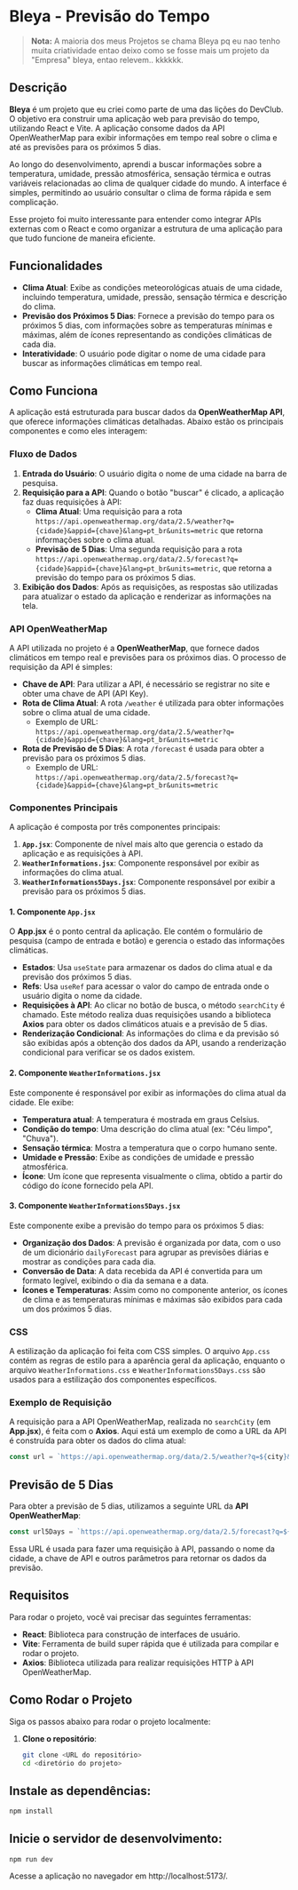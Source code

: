 # Bleya - Previsão do Tempo

> **Nota:** A maioria dos meus Projetos se chama Bleya pq eu nao tenho muita criatividade entao deixo como se fosse mais um projeto da "Empresa" bleya, entao relevem.. kkkkkk.

## Descrição

**Bleya** é um projeto que eu criei como parte de uma das lições do DevClub. O objetivo era construir uma aplicação web para previsão do tempo, utilizando React e Vite. A aplicação consome dados da API OpenWeatherMap para exibir informações em tempo real sobre o clima e até as previsões para os próximos 5 dias.

Ao longo do desenvolvimento, aprendi a buscar informações sobre a temperatura, umidade, pressão atmosférica, sensação térmica e outras variáveis relacionadas ao clima de qualquer cidade do mundo. A interface é simples, permitindo ao usuário consultar o clima de forma rápida e sem complicação.

Esse projeto foi muito interessante para entender como integrar APIs externas com o React e como organizar a estrutura de uma aplicação para que tudo funcione de maneira eficiente.

## Funcionalidades

- **Clima Atual**: Exibe as condições meteorológicas atuais de uma cidade, incluindo temperatura, umidade, pressão, sensação térmica e descrição do clima.
- **Previsão dos Próximos 5 Dias**: Fornece a previsão do tempo para os próximos 5 dias, com informações sobre as temperaturas mínimas e máximas, além de ícones representando as condições climáticas de cada dia.
- **Interatividade**: O usuário pode digitar o nome de uma cidade para buscar as informações climáticas em tempo real.

## Como Funciona

A aplicação está estruturada para buscar dados da **OpenWeatherMap API**, que oferece informações climáticas detalhadas. Abaixo estão os principais componentes e como eles interagem:

### **Fluxo de Dados**

1. **Entrada do Usuário**: O usuário digita o nome de uma cidade na barra de pesquisa.
2. **Requisição para a API**: Quando o botão "buscar" é clicado, a aplicação faz duas requisições à API:
   - **Clima Atual**: Uma requisição para a rota `https://api.openweathermap.org/data/2.5/weather?q={cidade}&appid={chave}&lang=pt_br&units=metric` que retorna informações sobre o clima atual.
   - **Previsão de 5 Dias**: Uma segunda requisição para a rota `https://api.openweathermap.org/data/2.5/forecast?q={cidade}&appid={chave}&lang=pt_br&units=metric`, que retorna a previsão do tempo para os próximos 5 dias.
3. **Exibição dos Dados**: Após as requisições, as respostas são utilizadas para atualizar o estado da aplicação e renderizar as informações na tela.

### **API OpenWeatherMap**

A API utilizada no projeto é a **OpenWeatherMap**, que fornece dados climáticos em tempo real e previsões para os próximos dias. O processo de requisição da API é simples:

- **Chave de API**: Para utilizar a API, é necessário se registrar no site e obter uma chave de API (API Key).
- **Rota de Clima Atual**: A rota `/weather` é utilizada para obter informações sobre o clima atual de uma cidade.
  - Exemplo de URL: `https://api.openweathermap.org/data/2.5/weather?q={cidade}&appid={chave}&lang=pt_br&units=metric`
- **Rota de Previsão de 5 Dias**: A rota `/forecast` é usada para obter a previsão para os próximos 5 dias.
  - Exemplo de URL: `https://api.openweathermap.org/data/2.5/forecast?q={cidade}&appid={chave}&lang=pt_br&units=metric`

### **Componentes Principais**

A aplicação é composta por três componentes principais:

1. **`App.jsx`**: Componente de nível mais alto que gerencia o estado da aplicação e as requisições à API.
2. **`WeatherInformations.jsx`**: Componente responsável por exibir as informações do clima atual.
3. **`WeatherInformations5Days.jsx`**: Componente responsável por exibir a previsão para os próximos 5 dias.

#### **1. Componente `App.jsx`**

O **App.jsx** é o ponto central da aplicação. Ele contém o formulário de pesquisa (campo de entrada e botão) e gerencia o estado das informações climáticas.

- **Estados**: Usa `useState` para armazenar os dados do clima atual e da previsão dos próximos 5 dias.
- **Refs**: Usa `useRef` para acessar o valor do campo de entrada onde o usuário digita o nome da cidade.
- **Requisições à API**: Ao clicar no botão de busca, o método `searchCity` é chamado. Este método realiza duas requisições usando a biblioteca **Axios** para obter os dados climáticos atuais e a previsão de 5 dias.
- **Renderização Condicional**: As informações do clima e da previsão só são exibidas após a obtenção dos dados da API, usando a renderização condicional para verificar se os dados existem.

#### **2. Componente `WeatherInformations.jsx`**

Este componente é responsável por exibir as informações do clima atual da cidade. Ele exibe:

- **Temperatura atual**: A temperatura é mostrada em graus Celsius.
- **Condição do tempo**: Uma descrição do clima atual (ex: "Céu limpo", "Chuva").
- **Sensação térmica**: Mostra a temperatura que o corpo humano sente.
- **Umidade e Pressão**: Exibe as condições de umidade e pressão atmosférica.
- **Ícone**: Um ícone que representa visualmente o clima, obtido a partir do código do ícone fornecido pela API.

#### **3. Componente `WeatherInformations5Days.jsx`**

Este componente exibe a previsão do tempo para os próximos 5 dias:

- **Organização dos Dados**: A previsão é organizada por data, com o uso de um dicionário `dailyForecast` para agrupar as previsões diárias e mostrar as condições para cada dia.
- **Conversão de Data**: A data recebida da API é convertida para um formato legível, exibindo o dia da semana e a data.
- **Ícones e Temperaturas**: Assim como no componente anterior, os ícones de clima e as temperaturas mínimas e máximas são exibidos para cada um dos próximos 5 dias.

### **CSS**

A estilização da aplicação foi feita com CSS simples. O arquivo `App.css` contém as regras de estilo para a aparência geral da aplicação, enquanto o arquivo `WeatherInformations.css` e `WeatherInformations5Days.css` são usados para a estilização dos componentes específicos.

### **Exemplo de Requisição**

A requisição para a API OpenWeatherMap, realizada no `searchCity` (em **App.jsx**), é feita com o **Axios**. Aqui está um exemplo de como a URL da API é construída para obter os dados do clima atual:

```js
const url = `https://api.openweathermap.org/data/2.5/weather?q=${city}&appid=${key}&lang=pt_br&units=metric`
```
## Previsão de 5 Dias

Para obter a previsão de 5 dias, utilizamos a seguinte URL da **API OpenWeatherMap**:

```js
const url5Days = `https://api.openweathermap.org/data/2.5/forecast?q=${city}&appid=${key}&lang=pt_br&units=metric`
```
Essa URL é usada para fazer uma requisição à API, passando o nome da cidade, a chave de API e outros parâmetros para retornar os dados da previsão.

## Requisitos

Para rodar o projeto, você vai precisar das seguintes ferramentas:

- **React**: Biblioteca para construção de interfaces de usuário.
- **Vite**: Ferramenta de build super rápida que é utilizada para compilar e rodar o projeto.
- **Axios**: Biblioteca utilizada para realizar requisições HTTP à API OpenWeatherMap.

## Como Rodar o Projeto

Siga os passos abaixo para rodar o projeto localmente:

1. **Clone o repositório**:
   ```bash
   git clone <URL do repositório>
   cd <diretório do projeto>


## Instale as dependências:

```bash
npm install
```

## Inicie o servidor de desenvolvimento:
```
npm run dev
```

Acesse a aplicação no navegador em http://localhost:5173/.
